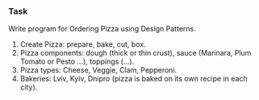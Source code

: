 ### Task
 
Write program for Ordering Pizza using Design Patterns.

1. Create Pizza: prepare, bake, cut, box.
2. Pizza components: dough (thick or thin crust), sauce (Marinara, Plum Tomato or Pesto …), toppings (…).
3. Pizza types: Cheese, Veggie, Clam, Pepperoni.
4. Bakeries: Lviv, Kyiv, Dnipro (pizza is baked on its own recipe in each city).
